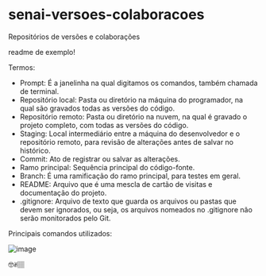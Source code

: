 # senai-versoes-colaboracoes
Repositórios de versões e colaborações

readme de exemplo!

Termos:

- Prompt: É a janelinha na qual digitamos os comandos, também chamada de terminal.
- Repositório local: Pasta ou diretório na máquina do programador, na qual são gravados todas as versões do código.
- Repositório remoto: Pasta ou diretório na nuvem, na qual é gravado o projeto completo, com todas as versões do código.
- Staging: Local intermediário entre a máquina do desenvolvedor e o repositório remoto, para revisão de alterações antes de salvar no histórico.
- Commit: Ato de registrar ou salvar as alterações.
- Ramo principal: Sequência principal do código-fonte.
- Branch: É uma ramificação do ramo principal, para testes em geral.
- README: Arquivo que é uma mescla de cartão de visitas e documentação do projeto.
- .gitignore: Arquivo de texto que guarda os arquivos ou pastas que devem ser ignorados, ou seja, os arquivos nomeados no .gitignore não serão monitorados pelo Git.

Principais comandos utilizados:

![image](https://user-images.githubusercontent.com/108141128/176259463-eeaf7634-4ab0-43c6-8acd-f851e15b2e57.png)

🤓✌🏽
